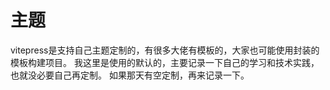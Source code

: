 # 主题

vitepress是支持自己主题定制的，有很多大佬有模板的，大家也可能使用封装的模板构建项目。
我这里是使用的默认的，主要记录一下自己的学习和技术实践，也就没必要自己再定制。
如果那天有空定制，再来记录一下。
